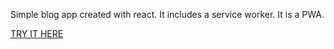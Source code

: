 Simple blog app created with react. It includes a service worker. It is a PWA.

[TRY IT HERE](https://bloggerkan.web.app/)